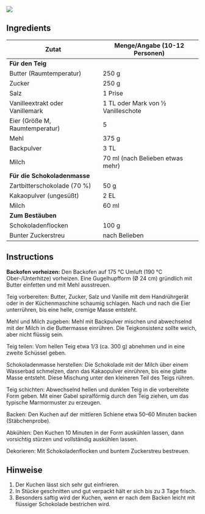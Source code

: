 ![](/images/Pasted%20image%2020251014092631.png)

## Ingredients

| Zutat                           | Menge/Angabe (10-12 Personen)      |
| ------------------------------- | ---------------------------------- |
| **Für den Teig**                |                                    |
| Butter (Raumtemperatur)         | 250 g                              |
| Zucker                          | 250 g                              |
| Salz                            | 1 Prise                            |
| Vanilleextrakt oder Vanillemark | 1 TL oder Mark von ½ Vanilleschote |
| Eier (Größe M, Raumtemperatur)  | 5                                  |
| Mehl                            | 375 g                              |
| Backpulver                      | 3 TL                               |
| Milch                           | 70 ml (nach Belieben etwas mehr)   |
| **Für die Schokoladenmasse**    |                                    |
| Zartbitterschokolade (70 %)     | 50 g                               |
| Kakaopulver (ungesüßt)          | 2 EL                               |
| Milch                           | 60 ml                              |
| **Zum Bestäuben**               |                                    |
| Schokoladenflocken              | 100 g                              |
| Bunter Zuckerstreu              | nach Belieben                      |

## Instructions

**Backofen vorheizen:**
Den Backofen auf 175 °C Umluft (190 °C Ober-/Unterhitze) vorheizen. Eine Gugelhupfform (Ø 24 cm) gründlich mit Butter einfetten und mit Mehl ausstreuen.

Teig vorbereiten:
Butter, Zucker, Salz und Vanille mit dem Handrührgerät oder in der Küchenmaschine schaumig schlagen. Nach und nach die Eier unterrühren, bis eine helle, cremige Masse entsteht.

Mehl und Milch zugeben:
Mehl mit Backpulver mischen und abwechselnd mit der Milch in die Buttermasse einrühren. Die Teigkonsistenz sollte weich, aber nicht flüssig sein.

Teig teilen:
Vom hellen Teig etwa 1/3 (ca. 300 g) abnehmen und in eine zweite Schüssel geben.

Schokoladenmasse herstellen:
Die Schokolade mit der Milch über einem Wasserbad schmelzen, dann das Kakaopulver einrühren, bis eine glatte Masse entsteht. Diese Mischung unter den kleineren Teil des Teigs rühren.

Teig schichten:
Abwechselnd hellen und dunklen Teig in die vorbereitete Form geben. Mit einer Gabel spiralförmig durch den Teig ziehen, um das typische Marmormuster zu erzeugen.

Backen:
Den Kuchen auf der mittleren Schiene etwa 50–60 Minuten backen (Stäbchenprobe).

Abkühlen:
Den Kuchen 10 Minuten in der Form auskühlen lassen, dann vorsichtig stürzen und vollständig auskühlen lassen.

Dekorieren:
Mit Schokoladenflocken und buntem Zuckerstreu bestreuen.

## Hinweise
1. Der Kuchen lässt sich sehr gut einfrieren.
2. In Stücke geschnitten und gut verpackt hält er sich bis zu 3 Tage frisch.
3. Besonders saftig wird der Kuchen, wenn er nach dem Backen leicht mit flüssiger Schokolade bestrichen wird.